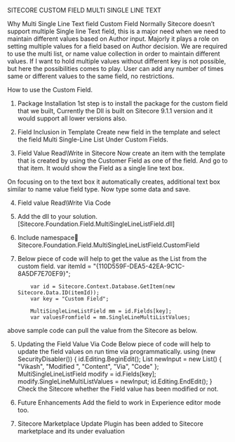SITECORE CUSTOM FIELD MULTI SINGLE LINE TEXT


Why Multi Single Line Text field Custom Field
Normally Sitecore doesn’t support multiple Single line Text field, this is a major need when we need to maintain different values based on Author input. Majorly it plays a role on setting multiple values for a field based on Author decision.
We are required to use the multi list, or name value collection in order to maintain different values. If I want to hold multiple values without different key is not possible, but here the possibilities comes to play.
User can add any number of times same or different values to the same field, no restrictions.

How to use the Custom Field.

1. Package Installation
1st step is to install the package for the custom field that we built, Currently the Dll is built on Sitecore 9.1.1 version and it would support all lower versions also. 

2. Field Inclusion in Template
Create new field in the template and select the field Multi Single-Line List Under Custom Fields.

3. Field Value Read\Write in Sitecore
Now create an item with the template that is created by using the Customer Field as one of the field. And go to that item.
It would show the Field as a single line text box.
 
On focusing on to the text box it automatically creates, additional text box similar to name value field type.
Now type some data and save.

4. Field value Read\Write Via Code
1.	Add the dll to your solution. [Sitecore.Foundation.Field.MultiSingleLineListField.dll]
2.	Include namespace Sitecore.Foundation.Field.MultiSingleLineListField.CustomField
3.	Below piece of code will help to get the value as the List<string> from the custom field.
var itemId = "{110D559F-DEA5-42EA-9C1C-8A5DF7E70EF9}";

            var id = Sitecore.Context.Database.GetItem(new Sitecore.Data.ID(itemId));
            var key = "Custom Field";
           
            MultiSingleLineListField mm = id.Fields[key];
            var valuesFromfield = mm.SingleLineMultiListValues;

above sample code can pull the value from the Sitecore as below.
 
5. Updating the Field Value Via Code
Below piece of code will help to update the field values on run time via programmatically.
using (new SecurityDisabler())
            {
                id.Editing.BeginEdit();
                List<string> newInput = new List<string>() { "Vikash", "Modified ", "Content", "Via", "Code" };
                MultiSingleLineListField modify = id.Fields[key];
                modify.SingleLineMultiListValues = newInput;
                id.Editing.EndEdit();
            }
Check the Sitecore whether the Field value has been modified or not.
 

6. Future Enhancements
	Add the field to work in Experience editor mode too.

7. Sitecore Marketplace Update
Plugin has been added to Sitecore marketplace and its under evaluation
